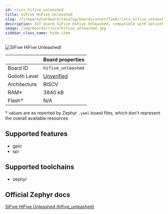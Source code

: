 ```yaml
---
id: riscv_hifive_unleashed
title: SiFive HiFive Unleashed
slug: /firmware/hardware/catalog/boards/unverified/riscv_hifive_unleashed
description: IoT board SiFive HiFive Unleashed, compatible with Golioth at unverified level.
image: /img/boards/riscv/hifive_unleashed.jpg
sidebar_class_name: hide-item
---
```


[//]: # (This is an auto-generated file, do not edit! Changes to it will be lost upon re-generation)

![SiFive HiFive Unleashed!](/img/boards/riscv/hifive_unleashed.jpg "SiFive HiFive Unleashed")

|                | Board properties     |
| -------------  | -------------------- |
| Board ID       | `hifive_unleashed` |
| Golioth Level  | [Unverified](/firmware/hardware#unverified-boards) |
| Architecture   | RISCV |
| RAM*           | 3840 kB |
| Flash*         | N/A |

\* values are as reported by Zephyr `.yaml` board files, which don't represent the overall available resources



## Supported features

* gpio
* spi

## Supported toolchains

* zephyr

## Official Zephyr docs

[SiFive HiFive Unleashed (hifive_unleashed)](https://docs.zephyrproject.org/3.6.0/boards/riscv/hifive_unleashed/doc/index.html)
